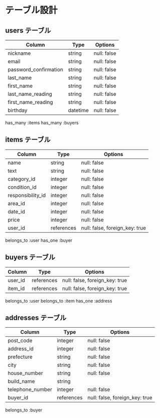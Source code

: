 # テーブル設計

## users テーブル

| Column                 | Type     | Options     |
| ------------------     | ------   | ----------- |
| nickname               | string   | null: false |
| email                  | string   | null: false |
| password_confirmation  | string   | null: false |
| last_name              | string   | null: false |
| first_name             | string   | null: false |
| last_name_reading      | string   | null: false |
| first_name_reading     | string   | null: false |
| birthday               | datetime | null: false |

has_many :items
has_many :buyers

## items テーブル

| Column            | Type      | Options     |
| ------------------| ------    | ----------- |
| name              | string    | null: false |
| text              | string    | null: false |
| category_id       | integer   | null: false |
| condition_id      | integer   | null: false |
| responsibility_id | integer   | null: false |
| area_id           | integer   | null: false |
| date_id           | integer   | null: false |
| price             | integer   | null: false |
| user_id           | references| null: false, foreign_key: true  |

belongs_to :user
has_one :buyer


## buyers テーブル

| Column    | Type       | Options                        |
| ------    | ---------- | ------------------------------ |
| user_id   | references | null: false, foreign_key: true |
| item_id   | references | null: false, foreign_key: true |

belongs_to :user
belongs_to :item
has_one :address

## addresses テーブル

| Column                 | Type       | Options     |
| ------------------     | ------     | ----------- |
| post_code              | integer    | null: false |
| address_id             | integer    | null: false |
| prefecture             | string     | null: false |
| city                   | string     | null: false |
| house_number           | string     | null: false |
| build_name             | string     |  
| telephone_number       | integer    | null: false |
| buyer_id               | references | null: false, foreign_key: true  |

belongs_to :buyer
